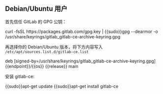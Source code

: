 ## Debian/Ubuntu 用户

首先信任 GitLab 的 GPG 公钥：

<tmpl z-lang="bash">
curl -fsSL https://packages.gitlab.com/gpg.key | {{sudo}}gpg --dearmor -o /usr/share/keyrings/gitlab_gitlab-ce-archive-keyring.gpg
</tmpl>

再选择你的 Debian/Ubuntu 版本，将下方内容写入 `/etc/apt/sources.list.d/gitlab-ce.list`

<tmpl z-input="release" z-path="/etc/apt/sources.list.d/gitlab-ce.list">
deb [signed-by=/usr/share/keyrings/gitlab_gitlab-ce-archive-keyring.gpg] {{endpoint}}/{{os}} {{release}} main
</tmpl>

安装 gitlab-ce:

<tmpl z-lang="bash">
{{sudo}}apt-get update
{{sudo}}apt-get install gitlab-ce
</tmpl>
